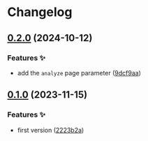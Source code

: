 # Changelog

## [0.2.0](https://github.com/hugomods/microsoft-clarity/compare/v0.1.0...v0.2.0) (2024-10-12)


### Features ✨

* add the `analyze` page parameter ([9dcf9aa](https://github.com/hugomods/microsoft-clarity/commit/9dcf9aa933003320aabed39c47ab97b3f4a22629))

## [0.1.0](https://github.com/hugomods/microsoft-clarity/compare/v0.0.1...v0.1.0) (2023-11-15)


### Features ✨

* first version ([2223b2a](https://github.com/hugomods/microsoft-clarity/commit/2223b2a959fb70b2faaa84d4a91f4d224e337b3e))

